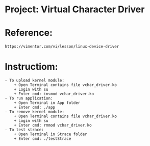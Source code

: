 # Project: Virtual Character Driver

# Reference: 
    https://vimentor.com/vi/lesson/linux-device-driver

# Instructiom:
    - To upload kernel module: 
        + Open Terminal contains file vchar_driver.ko
        + Login with su
        + Enter cmd: insmod vchar_driver.ko
    - To run application:
        + Open Terminal in App folder
        + Enter cmd: ./app
    - To remove kernel module:
        + Open Terminal contains file vchar_driver.ko
        + Login with su
        + Enter cmd: rmmod vchar_driver.ko
    - To test strace:
        + Open Terminal in Strace folder
        + Enter cmd: ./testStrace